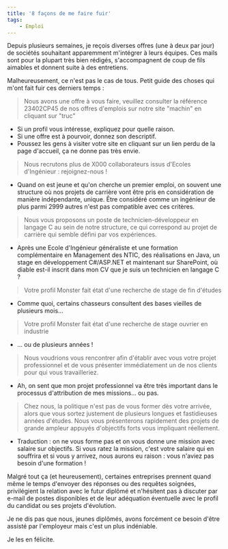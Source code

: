 ```yaml
---
title: '8 façons de me faire fuir'
tags:
    - Emploi
---
```


Depuis plusieurs semaines, je reçois diverses offres (une à deux par jour) de
sociétés souhaitant apparemment m'intégrer à leurs équipes. Ces mails sont pour
la plupart très bien rédigés, s'accompagnent de coup de fils aimables et donnent
suite à des entretiens.

Malheureusement, ce n'est pas le cas de tous. Petit guide des choses qui m'ont
fait fuir ces derniers temps :

> Nous avons une offre à vous faire, veuillez consulter la référence 23402CP45
> de nos offres d'emplois sur notre site "machin" en cliquant sur "truc"

-   Si un profil vous intéresse, expliquez pour quelle raison.
-   Si une offre est à pourvoir, donnez son descriptif.
-   Poussez les gens à visiter votre site en cliquant sur un lien perdu de la
    page d'accueil, ça ne donne pas très envie.

> Nous recrutons plus de X000 collaborateurs issus d'Ecoles d'Ingénieur :
> rejoignez-nous !

-   Quand on est jeune et qu'on cherche un premier emploi, on souvent une
    structure où nos projets de carrière vont être pris en considération de
    manière indépendante, unique. Être considéré comme un ingénieur de plus
    parmi 2999 autres n'est pas compatible avec ces critères.

> Nous vous proposons un poste de technicien-développeur en langage C au sein de
> notre structure, ce qui correspond au projet de carrière qui semble défini par
> vos expériences.

-   Après une Ecole d'Ingénieur généraliste et une formation complémentaire en
    Management des NTIC, des réalisations en Java, un stage en développement
    C#/ASP.NET et maintenant sur SharePoint, où diable est-il inscrit dans mon
    CV que je suis un technicien en langage C ?

> Votre profil Monster fait état d'une recherche de stage de fin d'études

-   Comme quoi, certains chasseurs consultent des bases vieilles de plusieurs
    mois…

> Votre profil Monster fait état d'une recherche de stage ouvrier en industrie

-   … ou de plusieurs années !

> Nous voudrions vous rencontrer afin d'établir avec vous votre projet
> professionnel et de vous présenter immédiatement un de nos clients pour qui
> vous travailleriez.

-   Ah, on sent que mon projet professionnel va être très important dans le
    processus d'attribution de mes missions… ou pas.

> Chez nous, la politique n'est pas de vous former dès votre arrivée, alors que
> vous sortez justement de plusieurs longues et fastidieuses années d'études.
> Nous vous présenterons rapidement des projets de grande ampleur appuyés
> d'objectifs forts vous impliquant réellement.

-   Traduction : on ne vous forme pas et on vous donne une mission avec salaire
    sur objectifs. Si vous ratez la mission, c'est votre salaire qui en
    souffrira et si vous y arrivez, nous aurons eu raison : vous n'aviez pas
    besoin d'une formation !

Malgré tout ça (et heureusement), certaines entreprises prennent quand même le
temps d'envoyer des réponses ou des requêtes soignées, privilégient la relation
avec le futur diplômé et n'hésitent pas à discuter par e-mail de postes
disponibles et de leur adéquation éventuelle avec le profil du candidat ou ses
projets d'évolution.

Je ne dis pas que nous, jeunes diplômés, avons forcément ce besoin d'être
assisté par l'employeur mais c'est un plus indéniable.

Je les en félicite.
